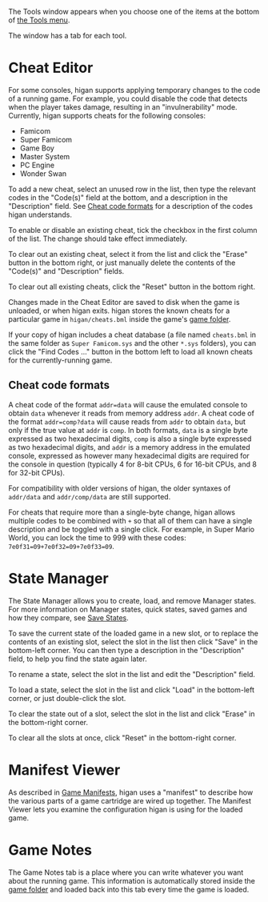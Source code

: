The Tools window
appears when you choose
one of the items at the bottom of
[the Tools menu](higan.md#the-tools-menu).

The window has a tab for each tool.

Cheat Editor
============

For some consoles,
higan supports applying temporary changes to the code of a running game.
For example,
you could disable the code that detects when the player takes damage,
resulting in an "invulnerability" mode.
Currently,
higan supports cheats for the following consoles:

  - Famicom
  - Super Famicom
  - Game Boy
  - Master System
  - PC Engine
  - Wonder Swan

To add a new cheat,
select an unused row in the list,
then type the relevant codes in the "Code(s)" field at the bottom,
and a description in the "Description" field.
See [Cheat code formats](#cheat-code-formats)
for a description of the codes higan understands.

To enable or disable an existing cheat,
tick the checkbox in the first column of the list.
The change should take effect immediately.

To clear out an existing cheat,
select it from the list
and click the "Erase" button in the bottom right,
or just manually delete
the contents of the "Code(s)" and "Description" fields.

To clear out all existing cheats,
click the "Reset" button in the bottom right.

Changes made in the Cheat Editor are saved to disk
when the game is unloaded,
or when higan exits.
higan stores the known cheats for a particular game
in `higan/cheats.bml`
inside the game's [game folder](../concepts/game-folders.md).

If your copy of higan includes a cheat database
(a file named `cheats.bml`
in the same folder as `Super Famicom.sys`
and the other `*.sys` folders),
you can click the "Find Codes ..." button in the bottom left
to load all known cheats for the currently-running game.

Cheat code formats
------------------

A cheat code of the format `addr=data`
will cause the emulated console to obtain `data`
whenever it reads from memory address `addr`.
A cheat code of the format `addr=comp?data`
will cause reads from `addr` to obtain `data`,
but only if the true value at `addr` is `comp`.
In both formats,
`data` is a single byte expressed as two hexadecimal digits,
`comp` is also a single byte expressed as two hexadecimal digits,
and `addr` is a memory address in the emulated console,
expressed as however many hexadecimal digits are required
for the console in question
(typically 4 for 8-bit CPUs,
6 for 16-bit CPUs,
and 8 for 32-bit CPUs).

For compatibility with older versions of higan,
the older syntaxes of `addr/data` and `addr/comp/data`
are still supported.

For cheats that require more than a single-byte change,
higan allows multiple codes to be combined with `+`
so that all of them can have a single description
and be toggled with a single click.
For example,
in Super Mario World,
you can lock the time to 999 with these codes:
`7e0f31=09+7e0f32=09+7e0f33=09`.

State Manager
=============

The State Manager allows you to create,
load,
and remove Manager states.
For more information on Manager states,
quick states,
saved games
and how they compare,
see [Save States](../concepts/save-states.md).

To save the current state of the loaded game
in a new slot,
or to replace the contents of an existing slot,
select the slot in the list
then click "Save" in the bottom-left corner.
You can then type a description in the "Description" field,
to help you find the state again later.

To rename a state,
select the slot in the list
and edit the "Description" field.

To load a state,
select the slot in the list
and click "Load" in the bottom-left corner,
or just double-click the slot.

To clear the state out of a slot,
select the slot in the list
and click "Erase" in the bottom-right corner.

To clear all the slots at once,
click "Reset" in the bottom-right corner.

Manifest Viewer
===============

As described in
[Game Manifests](../concepts/manifests.md),
higan uses a "manifest" to
describe how the various parts of a game cartridge
are wired up together.
The Manifest Viewer lets you examine
the configuration higan is using for the loaded game.

Game Notes
==========

The Game Notes tab
is a place where you can write whatever you want
about the running game.
This information is automatically stored inside
the [game folder](../concepts/game-folders.md)
and loaded back into this tab
every time the game is loaded.
